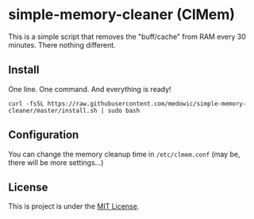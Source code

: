 # simple-memory-cleaner (ClMem)
This is a simple script that removes the "buff/cache" from RAM every 30 minutes. There nothing different.
## Install
One line. One command. And everything is ready!
```
curl -fsSL https://raw.githubusercontent.com/medowic/simple-memory-cleaner/master/install.sh | sudo bash
```
## Configuration
You can change the memory cleanup time in `/etc/clmem.conf` (may be, there will be more settings...)
## License
This is project is under the [MIT License](https://raw.githubusercontent.com/medowic/simple-memory-cleaner/master/LICENSE).
